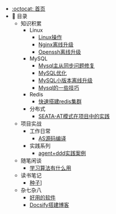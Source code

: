 - [:octocat: 首页](/README)
- :memo: 目录
   - 知识积累
     - Linux
       - [Linux操作](/md/知识积累/linux/Linux操作.md)
       - [Nginx离线升级](/md/知识积累/linux/Nginx离线升级.md)
       - [Openssh离线升级](/md/知识积累/linux/Openssh离线升级.md)
     - MySQL
       - [Mysql主从同步问题修复](/md/知识积累/mysql/Mysql主从同步问题修复.md)
       - [MySQL优化](/md/知识积累/mysql/MySQL优化.md)
       - [MySQL小版本离线升级](/md/知识积累/mysql/MySQL小版本离线升级.md)
       - [Mysql的一些技巧](/md/知识积累/mysql/Mysql的一些技巧.md)
     - Redis
       - [快速搭建redis集群](/md/知识积累/redis/快速搭建redis集群.md)
     - 分布式
       - [SEATA-AT模式在项目中的实践](/md/项目实战/分布式/seata/SEATA-AT模式在项目中的实践.md)
   - 项目实战
     - 工作日常
       - [AS源码编译](/md/项目实战/工作日常/AS源码编译.md)
     - 实践系列
       - [agent+ddd实践案例](/md/项目实战/实践系列/agent+ddd实践案例.md)
   - 随笔闲谈
     - [学习算法有什么用](/md/随笔闲谈/学习算法有什么用.md)
   - 读书笔记
     - [种子](/md/读书笔记/种子.md)]
   - 杂七杂八
     - [好用的软件](/md/杂七杂八/好用的软件.md)
     - [Docsify搭建博客](/md/杂七杂八/Docsify搭建博客.md)

